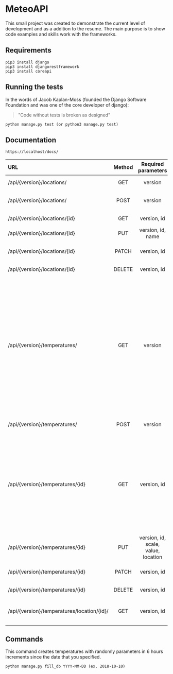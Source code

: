 # MeteoAPI

This small project was created to demonstrate the current level of development and as a addition to the resume.
The main purpose is to show code examples and skills work with the frameworks.

## Requirements

```
pip3 install django
pip3 install djangorestframework
pip3 install coreapi
```

## Running the tests
In the words of Jacob Kaplan-Moss (founded the Django Software Foundation and was one of the core developer of django):
>"Code without tests is broken as designed"

```
python manage.py test (or python3 manage.py test)
```

## Documentation

```
https://localhost/docs/
```

| URL  | Method | Required parameters | Addition parameters | Description |
| :---         |     :---:      |     :---:      |     :---:      |     :---:      |
| /api/{version}/locations/ | GET | version | | Returns all locations. |
| /api/{version}/locations/ | POST | version | name | Creates a new location object. |
| /api/{version}/locations/{id} | GET | version, id | | Returns the location. |
| /api/{version}/locations/{id} | PUT | version, id, name | | Updates the location. |
| /api/{version}/locations/{id}| PATCH | version, id | name | Partial updates the location. |
| /api/{version}/locations/{id} | DELETE | version, id | | Deletes the location. |
| /api/{version}/temperatures/ | GET | version | date, date_start, date_end | Returns all temperatures. It returns all temperatures in a range of 3 days by adding parameter 'date' (ex. 2018-10-23). It returns all temperatures in the specified range by adding a 'date_start' and a 'date_end' parameters. |
| /api/{version}/temperatures/ | POST | version | | Creates a new temperature. |
| /api/{version}/temperatures/{id} | GET | version, id | scale | Returns the temperature. It returns converted value with specified scale, by adding parameter of the scale (allowed - 'K', 'U+2103', '0xE2 0x84 0x89'). |
| /api/{version}/temperatures/{id} | PUT | version, id, scale, value, location | date | Updates the temperature. |
| /api/{version}/temperatures/{id} | PATCH | version, id | scale, value, date, location | Partial updates the temperature. |
| /api/{version}/temperatures/{id} | DELETE | version, id | | Deletes the temperature. |
| /api/{version}/temperatures/location/{id}/ | GET | version, id | | Returns all temperatures in the location. |

## Commands

This command creates temperatures with randomly parameters in 6 hours increments since the date that you specified.

```
python manage.py fill_db YYYY-MM-DD (ex. 2018-10-10)
```

